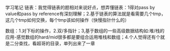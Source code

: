学习笔记
链表：我觉得链表的题相对来说好点，想弄懂链表：1得对pass by value和pass by reference有深刻理解；2.基于链表的算法就是看需要几个tmp，这几个tmp如何交换，每个tmp该如何操作（快慢指针什么的）

数组：1.对下标的操作，2.双/多指针；3,基于数组的一些高级数据结构如:堆/栈的应用-感觉数组的hard/mid很多都是要组合运用堆栈和数组；4.个人觉得还有个就是二分查找，看超哥的目录，单列出来了一章